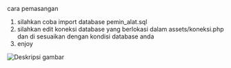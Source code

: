 cara pemasangan
1. silahkan coba import database pemin_alat.sql
2. silahkan edit koneksi database yang berlokasi dalam assets/koneksi.php dan di sesuaikan dengan kondisi database anda
3. enjoy


![Deskripsi gambar]([https://i.imgur.com/namafile.jpg](https://github.com/CekkoTMK/aplikasi-web-iventaris-barang/blob/main/1.png))

